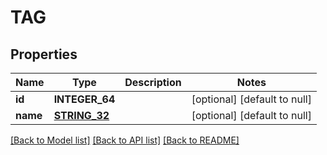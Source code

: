 # TAG

## Properties
Name | Type | Description | Notes
------------ | ------------- | ------------- | -------------
**id** | **INTEGER_64** |  | [optional] [default to null]
**name** | [**STRING_32**](STRING_32.md) |  | [optional] [default to null]

[[Back to Model list]](../README.md#documentation-for-models) [[Back to API list]](../README.md#documentation-for-api-endpoints) [[Back to README]](../README.md)


